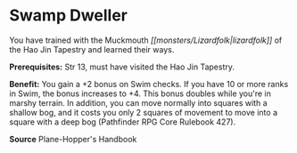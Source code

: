 ﻿---
cssclass: [feats]

---
# Swamp Dweller

You have trained with the Muckmouth _[[monsters/Lizardfolk|lizardfolk]]_ of the Hao Jin Tapestry and learned their ways.

**Prerequisites:** Str 13, must have visited the Hao Jin Tapestry.

**Benefit:** You gain a +2 bonus on Swim checks. If you have 10 or more ranks in Swim, the bonus increases to +4. This bonus doubles while you're in marshy terrain. In addition, you can move normally into squares with a shallow bog, and it costs you only 2 squares of movement to move into a square with a deep bog (Pathfinder RPG Core Rulebook 427).

**Source** Plane-Hopper's Handbook